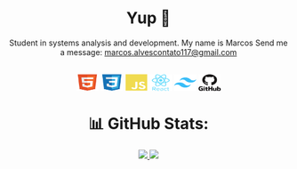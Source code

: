 <div  align="center"> 
 
 # Yup 👋
 Student in systems analysis and development.
 My name is Marcos 
 Send me a message: marcos.alvescontato117@gmail.com
 
  <div style="display: inline_block"><br>
  <img align="center" alt="HTML" height="30" width="40" src="https://raw.githubusercontent.com/devicons/devicon/master/icons/html5/html5-original.svg">
  <img align="center" alt="CSS" height="30" width="40" src="https://raw.githubusercontent.com/devicons/devicon/master/icons/css3/css3-original.svg">
  <img align="center" alt="Rafa-Js" height="30" width="40" src="https://raw.githubusercontent.com/devicons/devicon/master/icons/javascript/javascript-plain.svg">
  <img align="center" alt="React-Native" height="30" width="40" src="https://github.com/devicons/devicon/blob/master/icons/react/react-original-wordmark.svg">
  <img align="center" alt="Tailwind-Css" height="30" width="40" src="https://github.com/devicons/devicon/blob/master/icons/tailwindcss/tailwindcss-plain.svg">
  <img align="center" alt="GitHub" height="30" width="40" src="https://github.com/devicons/devicon/blob/master/icons/github/github-original-wordmark.svg">
   
</div>

# 📊 GitHub Stats:
<div>
<a href="https://github.com/marquinhojpg">
<img height="180em" src="https://github-readme-stats.vercel.app/api/top-langs/?username=marquinhosjpg&layout=compact&langs_count=7&theme=dark"/>
<img height="180em" src="https://github-readme-stats.vercel.app/api?username=marquinhosjpg&show_icons=true&theme=dark&include_all_commits=true&count_private=true"/>
</div>
 
<br>
 

